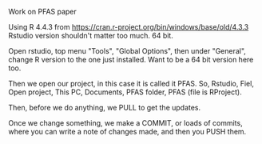 Work on PFAS paper

Using R 4.4.3 from https://cran.r-project.org/bin/windows/base/old/4.3.3
Rstudio version shouldn't matter too much. 64 bit.

Open rstudio, top menu "Tools", "Global Options", then under "General", change R version to the one just installed. Want to be a 64 bit version here too.

Then we open our project, in this case it is called it PFAS. So, Rstudio, Fiel, Open project, This PC, Documents, PFAS folder, PFAS (file is RProject).

Then, before we do anything, we PULL to get the updates. 

Once we change something, we make a COMMIT, or loads of commits, where you can write a note of changes made, and then you PUSH them.
